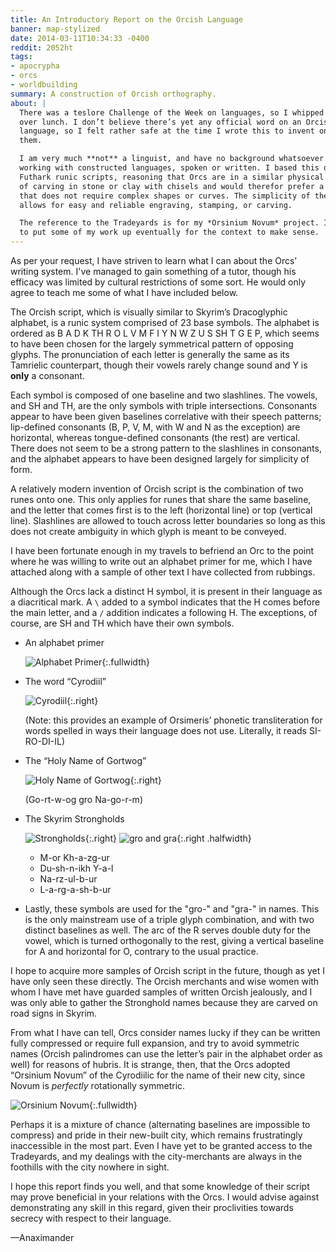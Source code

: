 ```yaml
---
title: An Introductory Report on the Orcish Language
banner: map-stylized
date: 2014-03-11T10:34:33 -0400
reddit: 2052ht
tags:
- apocrypha
- orcs
- worldbuilding
summary: A construction of Orcish orthography.
about: |
  There was a teslore Challenge of the Week on languages, so I whipped this up
  over lunch. I don’t believe there’s yet any official word on an Orcish written
  language, so I felt rather safe at the time I wrote this to invent one for
  them.

  I am very much **not** a linguist, and have no background whatsoever in
  working with constructed languages, spoken or written. I based this off of
  Futhark runic scripts, reasoning that Orcs are in a similar physical situation
  of carving in stone or clay with chisels and would therefor prefer a script
  that does not require complex shapes or curves. The simplicity of the glyphs
  allows for easy and reliable engraving, stamping, or carving.

  The reference to the Tradeyards is for my *Orsinium Novum* project. I’ll have
  to put some of my work up eventually for the context to make sense.
---
```


As per your request, I have striven to learn what I can about the Orcs’
writing system. I've managed to gain something of a tutor, though his efficacy
was limited by cultural restrictions of some sort. He would only agree to teach
me some of what I have included below.

The Orcish script, which is visually similar to Skyrim’s Dracoglyphic alphabet,
is a runic system comprised of 23 base symbols. The alphabet is ordered as B A D
K TH R O L V M F I Y N W Z U S SH T G E P, which seems to have been chosen for
the largely symmetrical pattern of opposing glyphs. The pronunciation of each
letter is generally the same as its Tamrielic counterpart, though their vowels
rarely change sound and Y is **only** a consonant.

Each symbol is composed of one baseline and two slashlines. The vowels, and SH
and TH, are the only symbols with triple intersections. Consonants appear to
have been given baselines correlative with their speech patterns; lip-defined
consonants (B, P, V, M, with W and N as the exception) are horizontal, whereas
tongue-defined consonants (the rest) are vertical. There does not seem to be a
strong pattern to the slashlines in consonants, and the alphabet appears to have
been designed largely for simplicity of form.

A relatively modern invention of Orcish script is the combination of two runes
onto one. This only applies for runes that share the same baseline, and the
letter that comes first is to the left (horizontal line) or top (vertical line).
Slashlines are allowed to touch across letter boundaries so long as this does
not create ambiguity in which glyph is meant to be conveyed.

I have been fortunate enough in my travels to befriend an Orc to the point where
he was willing to write out an alphabet primer for me, which I have attached
along with a sample of other text I have collected from rubbings.

Although the Orcs lack a distinct H symbol, it is present in their language as a
diacritical mark. A `\` added to a symbol indicates that the H comes before the
main letter, and a `/` addition indicates a following H. The exceptions, of
course, are SH and TH which have their own symbols.

- An alphabet primer

  ![Alphabet Primer][alphabet]{:.fullwidth}

- The word “Cyrodiil”

  ![Cyrodiil][cyrodiil]{:.right}

  (Note: this provides an example of Orsimeris’ phonetic transliteration for
  words spelled in ways their language does not use. Literally, it reads
  SI-RO-DI-IL)

- The “Holy Name of Gortwog”

  ![Holy Name of Gortwog][gortwog]{:.right}

  (Go-rt-w-og gro Na-go-r-m)

- The Skyrim Strongholds

  ![Strongholds][strongholds]{:.right}
  ![gro and gra][gro-gra]{:.right .halfwidth}

  - M-or Kh-a-zg-ur
  - Du-sh-n-ikh Y-a-l
  - Na-rz-ul-b-ur
  - L-a-rg-a-sh-b-ur

- Lastly, these symbols are used for the "gro-" and "gra-" in names. This is the
  only mainstream use of a triple glyph combination, and with two distinct
  baselines as well. The arc of the R serves double duty for the vowel, which is
  turned orthogonally to the rest, giving a vertical baseline for A and
  horizontal for O, contrary to the usual practice.

I hope to acquire more samples of Orcish script in the future, though as yet I
have only seen these directly. The Orcish merchants and wise women with whom I
have met have guarded samples of written Orcish jealously, and I was only able
to gather the Stronghold names because they are carved on road signs in Skyrim.

From what I have can tell, Orcs consider names lucky if they can be written
fully compressed or require full expansion, and try to avoid symmetric names
(Orcish palindromes can use the letter’s pair in the alphabet order as well) for
reasons of hubris. It is strange, then, that the Orcs adopted “Orsinium Novum”
of the Cyrodiilic for the name of their new city, since Novum is *perfectly*
rotationally symmetric.

![Orsinium Novum][orsinium]{:.fullwidth}

Perhaps it is a mixture of chance (alternating baselines are impossible to
compress) and pride in their new-built city, which remains frustratingly
inaccessible in the most part. Even I have yet to be granted access to the
Tradeyards, and my dealings with the city-merchants are always in the foothills
with the city nowhere in sight.

I hope this report finds you well, and that some knowledge of their script may
prove beneficial in your relations with the Orcs. I would advise against
demonstrating any skill in this regard, given their proclivities towards secrecy
with respect to their language.

—Anaximander

[alphabet]: ./images/orcish-alphabet.png "Alphabet primer"
[cyrodiil]: ./images/orcish-cyrodiil.png "Cyrodiil"
[gortwog]: ./images/orcish-gortwog.png "Holy Name of Gortwog"
[gro-gra]: ./images/orcish-gro-gra.png "Gro and Gra"
[orsinium]: ./images/orcish-orsinium.png "Orsinium Novum"
[strongholds]: ./images/orcish-strongholds.png "Strongholds"
